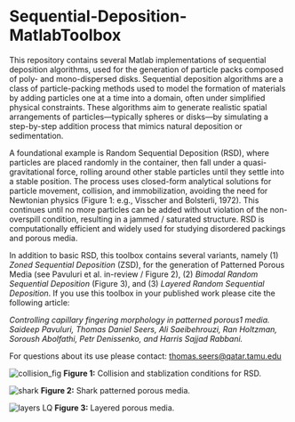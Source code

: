 # Sequential-Deposition-MatlabToolbox
This repository contains several Matlab implementations of sequential deposition algorithms, used for the generation of particle packs composed of poly- and mono-dispersed disks. Sequential deposition algorithms are a class of particle-packing methods used to model the formation of materials by adding particles one at a time into a domain, often under simplified physical constraints. These algorithms aim to generate realistic spatial arrangements of particles—typically spheres or disks—by simulating a step-by-step addition process that mimics natural deposition or sedimentation.

A foundational example is Random Sequential Deposition (RSD), where particles are placed randomly in the container, then fall under a quasi-gravitational force, rolling around other stable particles until they settle into a stable position. The process uses closed-form analytical solutions for particle movement, collision, and immobilization, avoiding the need for Newtonian physics (Figure 1: e.g., Visscher and Bolsterli, 1972). This continues until no more particles can be added without violation of the non-overspill condition, resulting in a jammed / saturated structure. RSD is computationally efficient and widely used for studying disordered packings and porous media.

In addition to basic RSD, this toolbox contains several variants, namely (1) _Zoned Sequential Deposition_ (ZSD), for the generation of Patterned Porous Media (see Pavuluri et al. in-review / Figure 2), (2) _Bimodal Random Sequential Deposition_ (Figure 3), and (3) _Layered Random Sequential Deposition_. If you use this toolbox in your published work please cite the following article: 

_Controlling capillary fingering morphology in patterned porous1 media. Saideep Pavuluri, Thomas Daniel Seers, Ali Saeibehrouzi, Ran
Holtzman, Soroush Abolfathi, Petr Denissenko, and Harris Sajjad Rabbani._

For questions about its use please contact: thomas.seers@qatar.tamu.edu

![collision_fig](https://github.com/user-attachments/assets/9c757651-021c-40c9-a492-08d0980a1573)
**Figure 1:** Collision and stablization conditions for RSD.

![shark](https://github.com/user-attachments/assets/0de6bb0d-93ba-45ce-8d6e-4068b387e304)
**Figure 2:** Shark patterned porous media.

![layers LQ](https://github.com/user-attachments/assets/6a80a2de-dbc4-4427-b265-c92bd6ca62fa)
**Figure 3:** Layered porous media.

